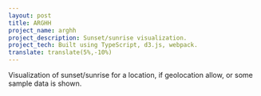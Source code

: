 ```yaml
---
layout: post
title: ARGHH
project_name: arghh
project_description: Sunset/sunrise visualization.
project_tech: Built using TypeScript, d3.js, webpack.
translate: translate(5%,-10%)
---
```


Visualization of sunset/sunrise for a location, if geolocation allow, or some sample data is shown.
